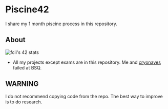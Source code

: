 # Piscine42

I share my 1 month piscine process in this repository.

## About <a name = "about"></a>
![fcil's 42 stats](https://badge42.herokuapp.com/api/stats/fcil)

- All my projects except exams are in this repository. Me and [cryonayes](https://github.com/cryonayes) failed at BSQ. 

## WARNING
I do not recommend copying code from the repo. The best way to improve is to do research.